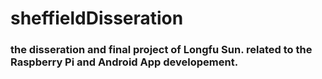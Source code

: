 # sheffieldDisseration
### the disseration and final project of Longfu Sun. related to the Raspberry Pi and Android App developement.
